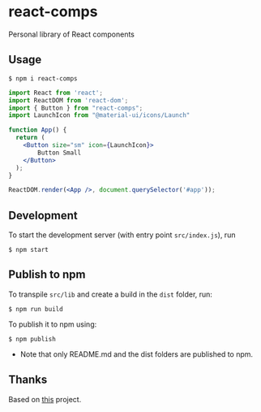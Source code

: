 # react-comps

Personal library of React components

## Usage

```
$ npm i react-comps
```

```jsx
import React from 'react';
import ReactDOM from 'react-dom';
import { Button } from "react-comps";
import LaunchIcon from "@material-ui/icons/Launch"

function App() {
  return (
    <Button size="sm" icon={LaunchIcon}>
        Button Small
    </Button>
  );
}

ReactDOM.render(<App />, document.querySelector('#app'));
```

## Development

To start the development server (with entry point `src/index.js`), run

```
$ npm start
```

## Publish to npm

To transpile `src/lib` and create a build in the `dist` folder, run:

```
$ npm run build
```

To publish it to npm using:

```
$ npm publish
```

* Note that only README.md and the dist folders are published to npm.

## Thanks

Based on [this](https://github.com/aakashns/create-component-lib) project.
